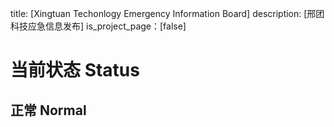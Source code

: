 title: [Xingtuan Techonlogy Emergency Information Board]
description: [邢团科技应急信息发布]
is_project_page：[false]
# 当前状态 Status
## 正常 Normal
